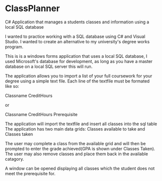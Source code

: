 # ClassPlanner
C# Application that manages a students classes and information using a local SQL database

I wanted to practice working with a SQL database using C# and Visual Studio. I wanted to create an alternative to my university's degree
works program.

This is is a windows forms application that uses a local SQL database, I used Microsoft's database for development, as long as you have a
master database on a local SQL server this will run.

The application allows you to import a list of your full coursework for your degree using a simple text file. Each line
of the textfile must be formated like so:

Classname CreditHours
 
 or

Classname CreditHours Prerequisite

The application will import the textfile and insert all classes into the sql table
The application has two main data grids: Classes available to take and Classes taken

The user may complete a class from the available grid and will then be prompted to enter the grade achieved(GPA is shown under Classes Taken). The user may also remove classes and place them back in the available catagory.

A window can be opened displaying all classes which the student does not meet the prerequisite for.
